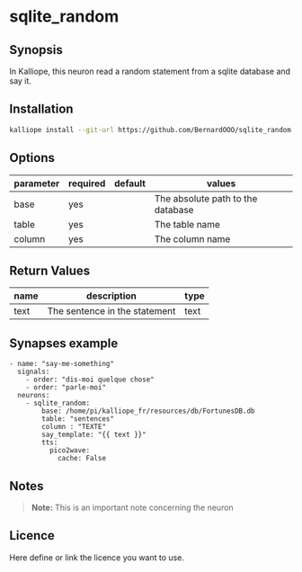 
# sqlite_random

## Synopsis

In Kalliope, this neuron read a random statement from a sqlite database and say it.

## Installation
```bash
kalliope install --git-url https://github.com/BernardOOO/sqlite_random.git
```

## Options


| parameter        | required | default                       | values                           |
|------------------|----------|-------------------------------|-----------------------------------|
| base | yes      |                               |The absolute path to the database |
| table | yes       |                               | The table name |
| column | yes      |  |     The column name                              |


## Return Values

| name      | description                        | type       |
|-----------|------------------------------------|------------|
| text | The sentence in the statement | text |


## Synapses example
    
```
- name: "say-me-something"
  signals:
    - order: "dis-moi quelque chose"
    - order: "parle-moi"
  neurons:
    - sqlite_random:
        base: /home/pi/kalliope_fr/resources/db/FortunesDB.db
        table: "sentences"
        column : "TEXTE"
        say_template: "{{ text }}"
        tts:
          pico2wave:
            cache: False

```

## Notes

> **Note:** This is an important note concerning the neuron

## Licence

Here define or link the licence you want to use.
